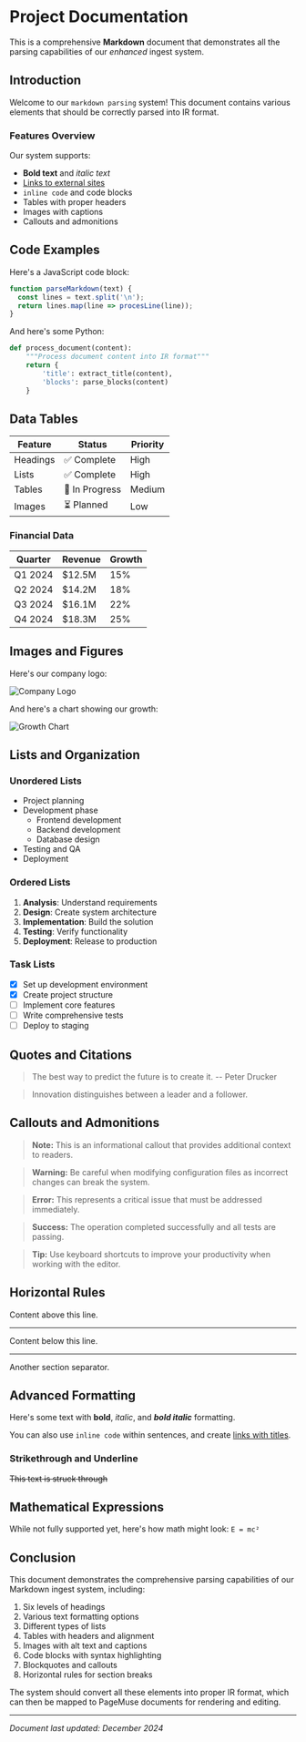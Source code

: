 # Project Documentation

This is a comprehensive **Markdown** document that demonstrates all the parsing capabilities of our *enhanced* ingest system.

## Introduction

Welcome to our `markdown parsing` system! This document contains various elements that should be correctly parsed into IR format.

### Features Overview

Our system supports:

- **Bold text** and *italic text*
- [Links to external sites](https://example.com)
- `inline code` and code blocks
- Tables with proper headers
- Images with captions
- Callouts and admonitions

## Code Examples

Here's a JavaScript code block:

```javascript
function parseMarkdown(text) {
  const lines = text.split('\n');
  return lines.map(line => procesLine(line));
}
```

And here's some Python:

```python
def process_document(content):
    """Process document content into IR format"""
    return {
        'title': extract_title(content),
        'blocks': parse_blocks(content)
    }
```

## Data Tables

| Feature | Status | Priority |
|---------|--------|----------|
| Headings | ✅ Complete | High |
| Lists | ✅ Complete | High |
| Tables | 🔄 In Progress | Medium |
| Images | ⏳ Planned | Low |

### Financial Data

| Quarter | Revenue | Growth |
|---------|---------|--------|
| Q1 2024 | $12.5M | 15% |
| Q2 2024 | $14.2M | 18% |
| Q3 2024 | $16.1M | 22% |
| Q4 2024 | $18.3M | 25% |

## Images and Figures

Here's our company logo:

![Company Logo](https://example.com/logo.png "Our beautiful company logo")

And here's a chart showing our growth:

![Growth Chart](./assets/growth-chart.svg "Revenue growth over the past 4 quarters")

## Lists and Organization

### Unordered Lists

- Project planning
- Development phase
  - Frontend development
  - Backend development  
  - Database design
- Testing and QA
- Deployment

### Ordered Lists

1. **Analysis**: Understand requirements
2. **Design**: Create system architecture
3. **Implementation**: Build the solution
4. **Testing**: Verify functionality
5. **Deployment**: Release to production

### Task Lists

- [x] Set up development environment
- [x] Create project structure
- [ ] Implement core features
- [ ] Write comprehensive tests
- [ ] Deploy to staging

## Quotes and Citations

> The best way to predict the future is to create it.
> -- Peter Drucker

> Innovation distinguishes between a leader and a follower.

## Callouts and Admonitions

> **Note:** This is an informational callout that provides additional context to readers.

> **Warning:** Be careful when modifying configuration files as incorrect changes can break the system.

> **Error:** This represents a critical issue that must be addressed immediately.

> **Success:** The operation completed successfully and all tests are passing.

> **Tip:** Use keyboard shortcuts to improve your productivity when working with the editor.

## Horizontal Rules

Content above this line.

---

Content below this line.

***

Another section separator.

## Advanced Formatting

Here's some text with **bold**, *italic*, and ***bold italic*** formatting.

You can also use `inline code` within sentences, and create [links with titles](https://example.com "This is a link title").

### Strikethrough and Underline

~~This text is struck through~~

## Mathematical Expressions

While not fully supported yet, here's how math might look:
`E = mc²`

## Conclusion

This document demonstrates the comprehensive parsing capabilities of our Markdown ingest system, including:

1. Six levels of headings
2. Various text formatting options
3. Different types of lists
4. Tables with headers and alignment
5. Images with alt text and captions
6. Code blocks with syntax highlighting
7. Blockquotes and callouts
8. Horizontal rules for section breaks

The system should convert all these elements into proper IR format, which can then be mapped to PageMuse documents for rendering and editing.

---

*Document last updated: December 2024*